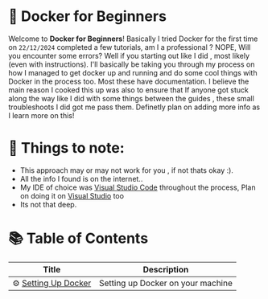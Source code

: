 # 🐋 Docker for Beginners
Welcome to **Docker for Beginners**! Basically I tried Docker for the first time on `22/12/2024` completed a few tutorials, am I a professional ? NOPE, Will you encounter some errors? Well if you starting out like I did , most likely (even with instructions). I'll basically be taking you through my process on how I managed to get docker up and running and do some cool things with Docker in the process too. Most these have documentation. I believe the main reason I cooked this up was also to ensure that If anyone got stuck along the way like I did with some things between the guides , these small troubleshoots I did got me pass them. Definetly plan on adding more info as I learn more on this! 

# 📝 Things to note:
- This approach may or may not work for you , if not thats okay :).
- All the info I found is on the internet..
- My IDE of choice was [Visual Studio Code](https://code.visualstudio.com/) throughout the process, Plan on doing it on [Visual Studio](https://visualstudio.microsoft.com/) too
- Its not that deep.


# 📚 Table of Contents

| Title             | Description                       |
|---------------------|-----------------------------------|
| ⚙️ [Setting Up Docker](./setting-up-docker/README.md) | Setting up Docker on your machine |
